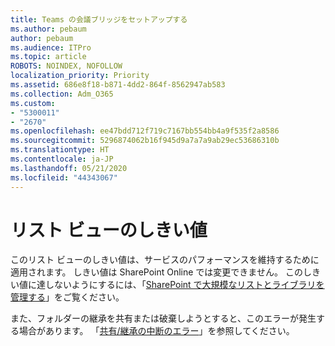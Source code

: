```yaml
---
title: Teams の会議ブリッジをセットアップする
ms.author: pebaum
author: pebaum
ms.audience: ITPro
ms.topic: article
ROBOTS: NOINDEX, NOFOLLOW
localization_priority: Priority
ms.assetid: 686e8f18-b871-4dd2-864f-8562947ab583
ms.collection: Adm_O365
ms.custom:
- "5300011"
- "2670"
ms.openlocfilehash: ee47bdd712f719c7167bb554bb4a9f535f2a8586
ms.sourcegitcommit: 5296874062b16f945d9a7a7a9ab29ec53686310b
ms.translationtype: HT
ms.contentlocale: ja-JP
ms.lasthandoff: 05/21/2020
ms.locfileid: "44343067"
---
```

# <a name="list-view-threshold"></a>リスト ビューのしきい値

このリスト ビューのしきい値は、サービスのパフォーマンスを維持するために適用されます。 しきい値は SharePoint Online では変更できません。 このしきい値に達しないようにするには、「[SharePoint で大規模なリストとライブラリを管理する](https://support.office.com/article/manage-large-lists-and-libraries-in-sharepoint-b8588dae-9387-48c2-9248-c24122f07c59)」をご覧ください。

また、フォルダーの継承を共有または破棄しようとすると、このエラーが発生する場合があります。 「[共有/継承の中断のエラー](https://docs.microsoft.com/SharePoint/troubleshoot/lists-and-libraries/error-share-break-inheritance)」を参照してください。
